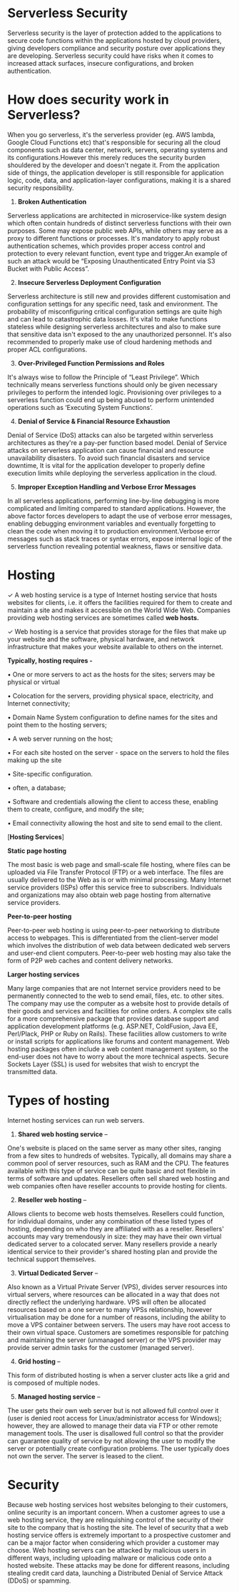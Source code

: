 # Serverless Security 

Serverless security is the layer of protection added to the applications to secure code functions within the applications hosted by cloud providers, giving developers compliance and security posture over applications they are developing. 
Serverless security could have risks when it comes to increased attack surfaces, insecure configurations, and broken authentication.


# How does security work in Serverless?

When you go serverless, it's the serverless provider (eg. AWS lambda, Google Cloud Functions etc) that's responsible for securing all the cloud components such as data center, network, servers, operating systems and its configurations.However this merely reduces the security burden shouldered by the developer and doesn't negate it. From the application side of things, the application developer is still responsible for application logic, code, data, and application-layer configurations, making it is a shared security responsibility.

1. **Broken Authentication**

Serverless applications are architected in microservice-like system design which often contain hundreds of distinct serverless functions with their own purposes. Some may expose public web APIs, while others may serve as a proxy to different functions or processes. It's mandatory to apply robust authentication schemes, which provides proper access control and protection to every relevant function, event type and trigger.An example of such an attack would be “Exposing Unauthenticated Entry Point via S3 Bucket with Public Access”.


2. **Insecure Serverless Deployment Configuration**

Serverless architecture is still new and provides different customisation and configuration settings for any specific need, task and environment. The probability of misconfiguring critical configuration settings are quite high and can lead to catastrophic data losses. It's vital to make functions stateless while designing serverless architectures and also to make sure that sensitive data isn't exposed to the any unauthorized personnel. It's also recommended to properly make use of cloud hardening methods and proper ACL configurations.


3. **Over-Privileged Function Permissions and Roles**


It's always wise to follow the Principle of “Least Privilege”. Which technically means serverless functions should only be given necessary privileges to perform the intended logic. Provisioning over privileges to a serverless function could end up being abused to perform unintended operations such as ‘Executing System Functions’.

4. **Denial of Service & Financial Resource Exhaustion**

Denial of Service (DoS) attacks can also be targeted within serverless architectures as they're a pay-per function based model. Denial of Service attacks on serverless application can cause financial and resource unavailability disasters. To avoid such financial disasters and service downtime, It is vital for the application developer to properly define execution limits while deploying the serverless application in the cloud.
 

5. **Improper Exception Handling and Verbose Error Messages**


In all serverless applications, performing line-by-line debugging is more complicated and limiting compared to standard applications. However, the above factor forces developers to adapt the use of verbose error messages, enabling debugging environment variables and eventually forgetting to clean the code when moving it to production environment.Verbose error messages such as stack traces or syntax errors, expose internal logic of the serverless function revealing potential weakness, flaws or sensitive data.


# Hosting

✓ A web hosting service is a type of Internet hosting service that hosts websites for clients, i.e. it offers the facilities required for them to create and maintain a site and makes it accessible on the World Wide Web. Companies providing web hosting services are sometimes called **web hosts.**

✓ Web hosting is a service that provides storage for the files that make up your website and the software, physical hardware, and network infrastructure that makes your website available to others on the internet.

**Typically,  hosting requires -** 

• One or more servers to act as the hosts for the sites; servers may be physical or virtual

• Colocation for the servers, providing physical space, electricity, and Internet connectivity;

• Domain Name System configuration to define names for the sites and point them to the hosting servers;

• A web server running on the host;

• For each site hosted on the server -  space on the servers to hold the files making up the site

 
• Site-specific configuration.

• often, a database;

• Software and credentials allowing the client to access these, enabling them to create, configure, and modify the site;

• Email connectivity allowing the host and site to send email to the client.

[**Hosting Services**]


**Static page hosting**

The most basic is web page and small-scale file hosting, where files can be uploaded via File Transfer Protocol (FTP) or a web interface. The files are usually delivered to the Web as is  or with minimal processing. Many Internet service providers (ISPs) offer this service free to subscribers. Individuals and organizations may also obtain web page hosting from alternative service providers.

**Peer-to-peer hosting**

Peer-to-peer web hosting is using peer-to-peer networking to distribute access to webpages. This is differentiated from the client–server model which involves the distribution of web data between dedicated web servers and user-end client computers. Peer-to-peer web hosting may also take the form of P2P web caches and content delivery networks.

**Larger hosting services**

Many large companies that are not Internet service providers need to be permanently connected to the web to send email, files, etc. to other sites. The company may use the computer as a website host to provide details of their goods and services and facilities for online orders.
A complex site calls for a more comprehensive package that provides database support and application development platforms (e.g. ASP.NET, ColdFusion, Java EE, Perl/Plack, PHP or Ruby on Rails). These facilities allow customers to write or install scripts for applications like forums and content management. Web hosting packages often include a web content management system, so the end-user does not have to worry about the more technical aspects. Secure Sockets Layer (SSL) is used for websites that wish to encrypt the transmitted data.

# Types of hosting

Internet hosting services can run web servers.

1. **Shared web hosting service** –

  One's website is placed on the same server as many other sites, ranging from a few sites to hundreds of websites. Typically, all domains may share a common pool of server resources, such as RAM and the CPU. The features available with this type of service can be quite basic and not flexible in terms of software and updates. Resellers often sell shared web hosting and web companies often have reseller accounts to provide hosting for clients.
  
  
2. **Reseller web hosting** – 

Allows clients to become web hosts themselves. Resellers could function, for individual domains, under any combination of these listed types of hosting, depending on who they are affiliated with as a reseller. Resellers' accounts may vary tremendously in size: they may have their own virtual dedicated server to a colocated server. Many resellers provide a nearly identical service to their provider's shared hosting plan and provide the technical support themselves.


3. **Virtual Dedicated Server** – 

Also known as a Virtual Private Server (VPS), divides server resources into virtual servers, where resources can be allocated in a way that does not directly reflect the underlying hardware. VPS will often be allocated resources based on a one server to many VPSs relationship, however virtualisation may be done for a number of reasons, including the ability to move a VPS container between servers. The users may have root access to their own virtual space. Customers are sometimes responsible for patching and maintaining the server (unmanaged server) or the VPS provider may provide server admin tasks for the customer (managed server).


4. **Grid hosting** –

This form of distributed hosting is when a server cluster acts like a grid and is composed of multiple nodes.

5. **Managed hosting service** – 

The user gets their own web server but is not allowed full control over it (user is denied root access for Linux/administrator access for Windows); however, they are allowed to manage their data via FTP or other remote management tools. The user is disallowed full control so that the provider can guarantee quality of service by not allowing the user to modify the server or potentially create configuration problems. The user typically does not own the server. The server is leased to the client.


# Security

Because web hosting services host websites belonging to their customers, online security is an important concern. When a customer agrees to use a web hosting service, they are relinquishing control of the security of their site to the company that is hosting the site. The level of security that a web hosting service offers is extremely important to a prospective customer and can be a major factor when considering which provider a customer may choose.
Web hosting servers can be attacked by malicious users in different ways, including uploading malware or malicious code onto a hosted website. These attacks may be done for different reasons, including stealing credit card data, launching a Distributed Denial of Service Attack (DDoS) or spamming.